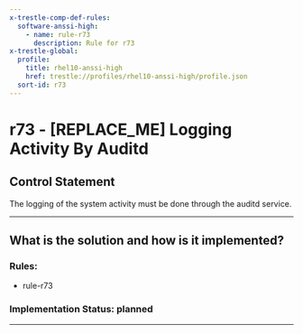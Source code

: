 ```yaml
---
x-trestle-comp-def-rules:
  software-anssi-high:
    - name: rule-r73
      description: Rule for r73
x-trestle-global:
  profile:
    title: rhel10-anssi-high
    href: trestle://profiles/rhel10-anssi-high/profile.json
  sort-id: r73
---
```


# r73 - \[REPLACE_ME\] Logging Activity By Auditd

## Control Statement

The logging of the system activity must be done through the auditd service.

______________________________________________________________________

## What is the solution and how is it implemented?

<!-- For implementation status enter one of: implemented, partial, planned, alternative, not-applicable -->

<!-- Note that the list of rules under ### Rules: is read-only and changes will not be captured after assembly to JSON -->

<!-- Add control implementation description here for control: r73 -->

### Rules:

  - rule-r73

### Implementation Status: planned

______________________________________________________________________
